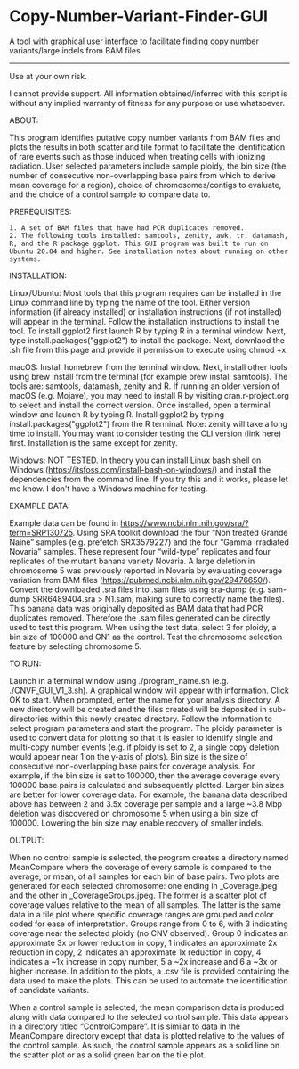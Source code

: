 # Copy-Number-Variant-Finder-GUI
A tool with graphical user interface to facilitate finding copy number variants/large indels from BAM files
_________________________________________________________________________________________________________________
Use at your own risk.

I cannot provide support. All information obtained/inferred with this script is without any implied warranty of fitness for any purpose or use whatsoever.

ABOUT: 

This program identifies putative copy number variants from BAM files and plots the results in both scatter and tile format to facilitate the identification of rare events such as those induced when treating cells with ionizing radiation. User selected parameters include sample ploidy, the bin size (the number of consecutive non-overlapping base pairs from which to derive mean coverage for a region), choice of chromosomes/contigs to evaluate, and the choice of a control sample to compare data to. 

PREREQUISITES:

    1. A set of BAM files that have had PCR duplicates removed. 
    2. The following tools installed: samtools, zenity, awk, tr, datamash, R, and the R package ggplot. This GUI program was built to run on Ubuntu 20.04 and higher. See installation notes about running on other systems. 
    
INSTALLATION:

Linux/Ubuntu: Most tools that this program requires can be installed in the Linux command line by typing the name of the tool. Either version information (if already installed) or installation instructions (if not installed) will appear in the terminal. Follow the installation instructions to install the tool. To install ggplot2 first launch R by typing R in a terminal window. Next, type install.packages("ggplot2") to install the package. Next, downlaod the .sh file from this page and provide it permission to execute using chmod +x.

macOS:  Install homebrew from the terminal window. Next, install other tools using brew install from the terminal (for example brew install samtools). The tools are: samtools, datamash, zenity and R.  If running an older version of macOS (e.g. Mojave), you may need to install R by visiting cran.r-project.org to select and install the correct version.  Once installed, open a terminal window and launch R by typing R.   Install ggplot2 by typing install.packages("ggplot2") from the R terminal.  Note: zenity will take a long time to install. You may want to consider testing the CLI version (link here) first. Installation is the same except for zenity.

Windows: NOT TESTED. In theory you can install Linux bash shell on Windows (https://itsfoss.com/install-bash-on-windows/) and install the dependencies from the command line. If you try this and it works, please let me know. I don't have a Windows machine for testing.

EXAMPLE DATA:

Example data can be found in https://www.ncbi.nlm.nih.gov/sra/?term=SRP130725. Using SRA toolkit download the four “Non treated Grande Naine” samples (e.g. prefetch SRX3579227) and the four “Gamma irradiated Novaria” samples.  These represent four “wild-type” replicates and four replicates of the mutant banana variety Novaria.  A large deletion in chromosome 5 was previously reported in Novaria by evaluating coverage variation from BAM files (https://pubmed.ncbi.nlm.nih.gov/29476650/).  Convert the downloaded .sra files into .sam files using sra-dump (e.g. sam-dump SRR6489404.sra > N1.sam, making sure to correctly name the files).  This banana data was originally deposited as BAM data that had PCR duplicates removed.  Therefore the .sam files generated can be directly used to test this program.  When using the test data, select 3 for ploidy, a bin size of 100000 and GN1 as the control.  Test the chromosome selection feature by selecting chromosome 5.  

TO RUN:

Launch in a terminal window using ./program_name.sh (e.g. ./CNVF_GUI_V1_3.sh).  A graphical window will appear with information. Click OK to start. When prompted, enter the name for your analysis directory. A new directory will be created and the files created will be deposited in sub-directories within this newly created directory. Follow the information to select program parameters and start the program.  The ploidy parameter is used to convert data for plotting so that it is easier to identify single and multi-copy number events (e.g. if ploidy is set to 2, a single copy deletion would appear near 1 on the y-axis of plots).  Bin size is the size of consecutive non-overlapping base pairs for coverage analysis.  For example, if the bin size is set to 100000, then the average coverage every 100000 base pairs is calculated and subsequently plotted.  Larger bin sizes are better for lower coverage data.  For example, the banana data described above has between 2 and 3.5x coverage per sample and a large ~3.8 Mbp deletion was discovered on chromosome 5 when using a bin size of 100000.  Lowering the bin size may enable recovery of smaller indels.  

OUTPUT:  

When no control sample is selected, the program creates a directory named MeanCompare where the coverage of every sample is compared to the average, or mean, of all samples for each bin of base pairs.  Two plots are generated for each selected chromosome: one ending in _Coverage.jpeg and the other in _CoverageGroups.jpeg.  The former is a scatter plot of coverage values relative to the mean of all samples.  The latter is the same data in a tile plot where specific coverage ranges are grouped and color coded for ease of interpretation.  Groups range from 0 to 6, with 3 indicating coverage near the selected ploidy (no CNV observed).  Group 0 indicates an approximate 3x or lower reduction in copy, 1 indicates an approximate 2x reduction in copy, 2 indicates an approximate 1x reduction in copy, 4 indicates a ~1x increase in copy number, 5 a ~2x increase and 6 a ~3x or higher increase.  In addition to the plots, a .csv file is provided containing the data used to make the plots.  This can be used to automate the identification of candidate variants.  

When a control sample is selected, the mean comparison data is produced along with data compared to the selected control sample.  This data appears in a directory titled “ControlCompare”.  It is similar to data in the MeanCompare directory except that data is plotted relative to the values of the control sample.  As such, the control sample appears as a solid line on the scatter plot or as a solid green bar on the tile plot.  
